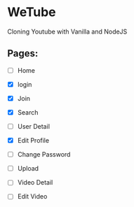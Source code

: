 # WeTube

Cloning Youtube with Vanilla and NodeJS

## Pages:   
- [ ] Home
- [x] login
- [x] Join
- [x] Search 
- [ ] User Detail
- [X] Edit Profile
- [ ] Change Password
- [ ] Upload
- [ ] Video Detail
- [ ] Edit Video
 

